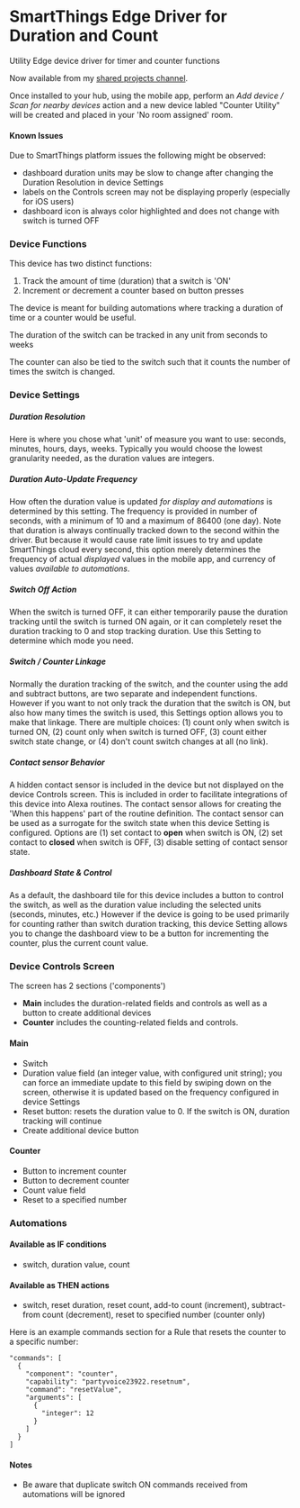 # SmartThings Edge Driver for Duration and Count
Utility Edge device driver for timer and counter functions

Now available from my [shared projects channel](https://bestow-regional.api.smartthings.com/invite/d429RZv8m9lo).

Once installed to your hub, using the mobile app, perform an *Add device / Scan for nearby devices* action and a new device labled "Counter Utility" will be created and placed in your 'No room assigned' room.

#### Known Issues
Due to SmartThings platform issues the following might be observed:
* dashboard duration units may be slow to change after changing the Duration Resolution in device Settings
* labels on the Controls screen may not be displaying properly (especially for iOS users)
* dashboard icon is always color highlighted and does not change with switch is turned OFF


### Device Functions
This device has two distinct functions:
1) Track the amount of time (duration) that a switch is 'ON' 
2) Increment or decrement a counter based on button presses

The device is meant for building automations where tracking a duration of time or a counter would be useful.

The duration of the switch can be tracked in any unit from seconds to weeks

The counter can also be tied to the switch such that it counts the number of times the switch is changed.

### Device Settings

##### Duration Resolution
Here is where you chose what 'unit' of measure you want to use: seconds, minutes, hours, days, weeks.  Typically you would choose the lowest granularity needed, as the duration values are integers.

##### Duration Auto-Update Frequency
How often the duration value is updated *for display and automations* is determined by this setting.  The frequency is provided in number of seconds, with a minimum of 10 and a maximum of 86400 (one day).  Note that duration is always continually tracked down to the second within the driver.  But because it would cause rate limit issues to try and update SmartThings cloud every second, this option merely determines the frequency of actual *displayed* values in the mobile app, and currency of values *available to automations*.

##### Switch Off Action
When the switch is turned OFF, it can either temporarily pause the duration tracking until the switch is turned ON again, or it can completely reset the duration tracking to 0 and stop tracking duration.  Use this Setting to determine which mode you need.

##### Switch / Counter Linkage
Normally the duration tracking of the switch, and the counter using the add and subtract buttons, are two separate and independent functions.  However if you want to not only track the duration that the switch is ON, but also how many times the switch is used, this Settings option allows you to make that linkage.  There are multiple choices: (1) count only when switch is turned ON, (2) count only when switch is turned OFF, (3) count either switch state change, or (4) don't count switch changes at all (no link).

##### Contact sensor Behavior
A hidden contact sensor is included in the device but not displayed on the device Controls screen.  This is included in order to facilitate integrations of this device into Alexa routines.  The contact sensor allows for creating the 'When this happens' part of the routine definition.  The contact sensor can be used as a surrogate for the switch state when this device Setting is configured.  Options are (1) set contact to **open** when switch is ON, (2) set contact to **closed** when switch is OFF, (3) disable setting of contact sensor state.

##### Dashboard State & Control
As a default, the dashboard tile for this device includes a button to control the switch, as well as the duration value including the selected units (seconds, minutes, etc.) However if the device is going to be used primarily for counting rather than switch duration tracking, this device Setting allows you to change the dashboard view to be a button for incrementing the counter, plus the current count value.

### Device Controls Screen

The screen has 2 sections ('components')
- **Main** includes the duration-related fields and controls as well as a button to create additional devices
- **Counter** includes the counting-related fields and controls.

#### Main
* Switch
* Duration value field (an integer value, with configured unit string); you can force an immediate update to this field by swiping down on the screen, otherwise it is updated based on the frequency configured in device Settings
* Reset button:  resets the duration value to 0.  If the switch is ON, duration tracking will continue
* Create additional device button

#### Counter
* Button to increment counter
* Button to decrement counter
* Count value field
* Reset to a specified number

### Automations

#### Available as IF conditions
* switch, duration value, count
#### Available as THEN actions
* switch, reset duration, reset count, add-to count (increment), subtract-from count (decrement), reset to specified number (counter only)

Here is an example commands section for a Rule that resets the counter to a specific number:
```
"commands": [
  {
    "component": "counter",
    "capability": "partyvoice23922.resetnum",
    "command": "resetValue",
    "arguments": [
      {
        "integer": 12 
      }
    ]
  }
]
```
#### Notes
* Be aware that duplicate switch ON commands received from automations will be ignored
